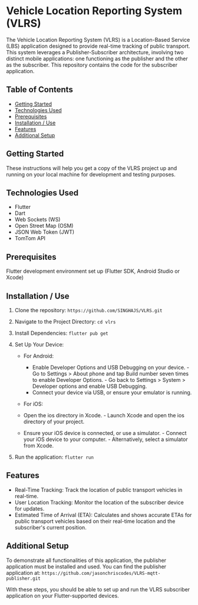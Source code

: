 # Vehicle Location Reporting System (VLRS) 
The Vehicle Location Reporting System (VLRS) is a Location-Based Service (LBS) application designed to provide real-time tracking of public transport. This system leverages a Publisher-Subscriber architecture, involving two distinct mobile applications: one functioning as the publisher and the other as the subscriber. This repository contains the code for the subscriber application.

## Table of Contents
- [Getting Started](#getting-started)
- [Technologies Used](#technologies-used)
- [Prerequisites](#prerequisites)
- [Installation / Use](#installation)
- [Features](#features)
- [Additional Setup](#additional-setup)

## Getting Started
These instructions will help you get a copy of the VLRS project up and running on your local machine for development and testing purposes. 

## Technologies Used
- Flutter
- Dart
- Web Sockets (WS)
- Open Street Map (OSM) 
- JSON Web Token (JWT)
- TomTom API

## Prerequisites
Flutter development environment set up (Flutter SDK, Android Studio or Xcode)

## Installation / Use
1. Clone the repository: `https://github.com/SINGHAJS/VLRS.git`
2. Navigate to the Project Directory: `cd vlrs`
3. Install Dependencies: `flutter pub get`
4. Set Up Your Device:
   - For Android:
     - Enable Developer Options and USB Debugging on your device.
           - Go to Settings > About phone and tap Build number seven times to enable Developer Options.
           - Go back to Settings > System > Developer options and enable USB Debugging.
     - Connect your device via USB, or ensure your emulator is running.
    
   - For iOS:
    - Open the ios directory in Xcode.
          - Launch Xcode and open the ios directory of your project.
    - Ensure your iOS device is connected, or use a simulator.
          - Connect your iOS device to your computer.
          - Alternatively, select a simulator from Xcode.
    
5. Run the application: `flutter run`

## Features
- Real-Time Tracking: Track the location of public transport vehicles in real-time.
- User Location Tracking: Monitor the location of the subscriber device for updates.
- Estimated Time of Arrival (ETA): Calculates and shows accurate ETAs for public transport vehicles based on their real-time location and the subscriber's current position.


## Additional Setup
To demonstrate all functionalities of this application, the publisher application must be installed and used. You can find the publisher application at: `https://github.com/jasonchriscodes/VLRS-mqtt-publisher.git`

With these steps, you should be able to set up and run the VLRS subscriber application on your Flutter-supported devices.



